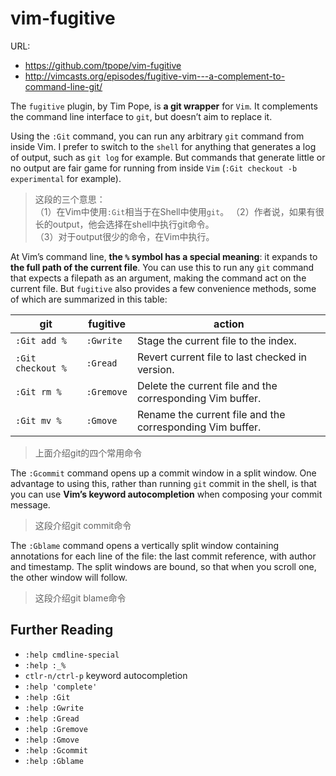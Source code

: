 # vim-fugitive

URL:

- https://github.com/tpope/vim-fugitive
- http://vimcasts.org/episodes/fugitive-vim---a-complement-to-command-line-git/


The `fugitive` plugin, by Tim Pope, is **a git wrapper** for `Vim`. It complements the command line interface to `git`, but doesn’t aim to replace it.

Using the `:Git` command, you can run any arbitrary `git` command from inside Vim. I prefer to switch to the `shell` for anything that generates a log of output, such as `git log` for example. But commands that generate little or no output are fair game for running from inside `Vim` (`:Git checkout -b experimental` for example).

> 这段的三个意思：  
> （1）在Vim中使用`:Git`相当于在Shell中使用`git`。
> （2）作者说，如果有很长的output，他会选择在shell中执行git命令。  
> （3）对于output很少的命令，在Vim中执行。

At Vim’s command line, **the `%` symbol has a special meaning**: it expands to **the full path of the current file**. You can use this to run any `git` command that expects a filepath as an argument, making the command act on the current file. But `fugitive` also provides a few convenience methods, some of which are summarized in this table:



| git             | fugitive | action                                                   |
| --------------- | -------- | -------------------------------------------------------- |
| `:Git add %`      | `:Gwrite`  | Stage the current file to the index.                     |
| `:Git checkout %` | `:Gread`   | Revert current file to last checked in version.          |
| `:Git rm %`     | `:Gremove` | Delete the current file and the corresponding Vim buffer. |
| `:Git mv %`       | `:Gmove`   | Rename the current file and the corresponding Vim buffer. |

> 上面介绍git的四个常用命令

The `:Gcommit` command opens up a commit window in a split window. One advantage to using this, rather than running `git` commit in the shell, is that you can use **Vim’s keyword autocompletion** when composing your commit message.

> 这段介绍git commit命令

The `:Gblame` command opens a vertically split window containing annotations for each line of the file: the last commit reference, with author and timestamp. The split windows are bound, so that when you scroll one, the other window will follow.

> 这段介绍git blame命令

## Further Reading

- `:help cmdline-special`
- `:help :_%`
- `ctlr-n/ctrl-p` keyword autocompletion
- `:help 'complete'`
- `:help :Git`
- `:help :Gwrite`
- `:help :Gread`
- `:help :Gremove`
- `:help :Gmove`
- `:help :Gcommit`
- `:help :Gblame`


